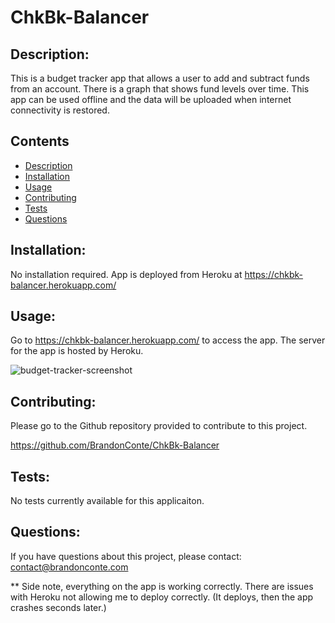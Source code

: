 # ChkBk-Balancer

## Description: 
This is a budget tracker app that allows a user to add and subtract funds from an account. There is a graph that shows fund levels over time. This app can be used offline and the data will be uploaded when internet connectivity is restored.
  
## Contents
- [Description](#description)
- [Installation](#installation)
- [Usage](#usage)
- [Contributing](#contributing)
- [Tests](#tests)
- [Questions](#questions)
  
## Installation: 
No installation required. App is deployed from Heroku at https://chkbk-balancer.herokuapp.com/

## Usage:
Go to https://chkbk-balancer.herokuapp.com/ to access the app. The server for the app is hosted by Heroku.

![budget-tracker-screenshot](budget-tracker-screenshot.png?raw=true "screenshot")

## Contributing:
Please go to the Github repository provided to contribute to this project.

https://github.com/BrandonConte/ChkBk-Balancer

## Tests:
No tests currently available for this applicaiton.
  
## Questions:
If you have questions about this project, please contact:  
contact@brandonconte.com

** Side note, everything on the app is working correctly. There are issues with Heroku not allowing me to deploy correctly. (It deploys, then the app crashes seconds later.)